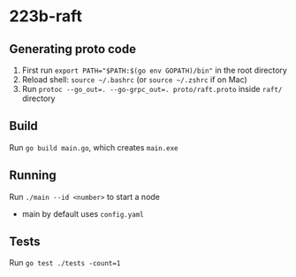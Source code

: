# 223b-raft

## Generating proto code

1. First run `export PATH="$PATH:$(go env GOPATH)/bin"` in the root directory
2. Reload shell: `source ~/.bashrc` (or `source ~/.zshrc` if on Mac)
3. Run `protoc --go_out=. --go-grpc_out=. proto/raft.proto` inside `raft/` directory

## Build
Run `go build main.go`, which creates `main.exe`

## Running 
Run `./main --id <number>` to start a node
- main by default uses `config.yaml`

## Tests
Run `go test ./tests -count=1`